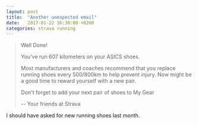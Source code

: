 ```yaml
---
layout: post
title:  "Another unexpected email"
date:   2017-01-22 16:30:00 +0200
categories: strava running
---
```


> Well Done!
>
> You've run 607 kilometers on your ASICS shoes.
>
> Most manufacturers and coaches recommend that you replace running
> shoes every 500/800km to help prevent injury. Now might be a good
> time to reward yourself with a new pair.
>
> Don't forget to add your next pair of shoes to My Gear
>
> -- Your friends at Strava

I should have asked for new running shoes last month.
